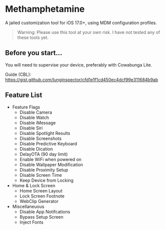 # Methamphetamine
A jailed customization tool for iOS 17.0+, using MDM configuration profiles.
> Warning: Please use this tool at your own risk. I have not tested any of these tools yet.

## Before you start...
You will need to supervise your device, preferably with Cowabunga Lite.

Guide (CBL): https://gist.github.com/lunginspector/cfd1e1f1cd450ec4dcf99e311684b9ab
## Feature List
- Feature Flags
    - Disable Camera
    - Disable Watch
    - Disable iMessage
    - Disable Siri
    - Disable Spotlight Results
    - Disable Screenshots
    - Disable Predictive Keyboard
    - Disable Dication
    - DelayOTA (90 day limit)
    - Enable WiFi when powered on
    - Disable Wallpaper Modification
    - Disable Proximity Setup
    - Disable Screen Time
    - Keep Device from Locking
- Home & Lock Screen
    - Home Screen Layout
    - Lock Screen Footnote
    - WebClip Generator
- Miscellaneuous
    - Disable App Notifcations
    - Bypass Setup Screen
    - Inject Fonts
